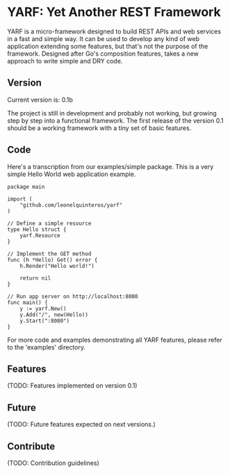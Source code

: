 YARF: Yet Another REST Framework
=======================================

YARF is a micro-framework designed to build REST APIs and web services in a fast and simple way. 
It can be used to develop any kind of web application extending some features, but that's not the purpose of the framework.
Designed after Go's composition features, takes a new approach to write simple and DRY code.


Version
-------

Current version is: 0.1b

The project is still in development and probably not working, but growing step by step into a functional framework.
The first release of the version 0.1 should be a working framework with a tiny set of basic features.


Code
----

Here's a transcription from our examples/simple package. 
This is a very simple Hello World web application example. 


```
package main

import (
    "github.com/leonelquinteros/yarf"
)

// Define a simple resource
type Hello struct {
    yarf.Resource
}

// Implement the GET method
func (h *Hello) Get() error {
    h.Render("Hello world!")
    
    return nil
}

// Run app server on http://localhost:8080
func main() {
    y := yarf.New()
    y.Add("/", new(Hello))
    y.Start(":8080")
}

```

For more code and examples demonstrating all YARF features, please refer to the 'examples' directory.


Features
--------

(TODO: Features implemented on version 0.1)


Future
------

(TODO: Future features expected on next versions.)


Contribute
----------

(TODO: Contribution guidelines)